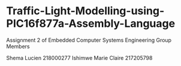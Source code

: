 # Traffic-Light-Modelling-using-PIC16f877a-Assembly-Language

Assignment 2 of Embedded Computer Systems Engineering Group Members

Shema Lucien 218000277
Ishimwe Marie Claire 217205798
